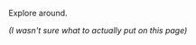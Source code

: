 <script>
  import Hero from '$lib/Hero.svelte'
</script>

<Hero title="Digital Technology" subtitle="A collection of resources and guides" />

<section class="content section">

Explore around.

*(I wasn't sure what to actually put on this page)*

</section>